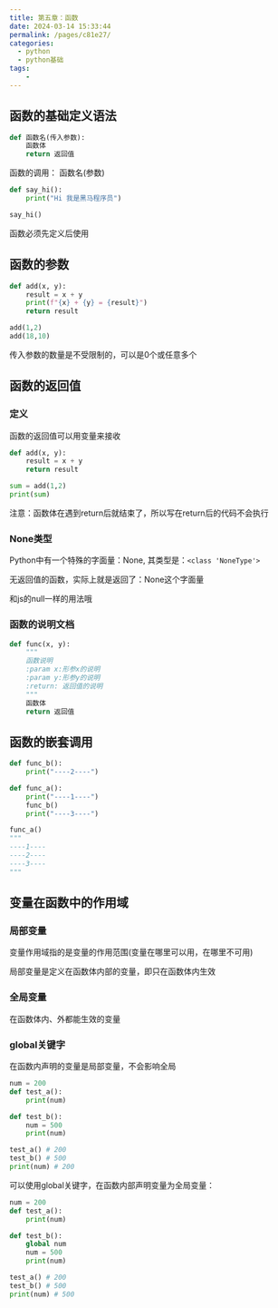 ```yaml
---
title: 第五章：函数
date: 2024-03-14 15:33:44
permalink: /pages/c81e27/
categories:
  - python
  - python基础
tags:
    -
---
```

## 函数的基础定义语法
```py
def 函数名(传入参数):
    函数体
    return 返回值
```
函数的调用：
函数名(参数)
```py
def say_hi():
    print("Hi 我是黑马程序员")

say_hi()
```

函数必须先定义后使用

## 函数的参数
```py
def add(x, y):
    result = x + y
    print(f"{x} + {y} = {result}")
    return result

add(1,2)
add(18,10)
```

传入参数的数量是不受限制的，可以是0个或任意多个

## 函数的返回值
### 定义
函数的返回值可以用变量来接收
```py
def add(x, y):
    result = x + y
    return result

sum = add(1,2)
print(sum)
```

注意：函数体在遇到return后就结束了，所以写在return后的代码不会执行

### None类型 
Python中有一个特殊的字面量：None, 其类型是：`<class 'NoneType'>`

无返回值的函数，实际上就是返回了：None这个字面量

和js的null一样的用法哦

### 函数的说明文档
```py
def func(x, y):
    """
    函数说明
    :param x:形参x的说明
    :param y:形参y的说明
    :return: 返回值的说明
    """
    函数体
    return 返回值
```

## 函数的嵌套调用
```py
def func_b():
    print("----2----")

def func_a():
    print("----1----")
    func_b()
    print("----3----")

func_a()
"""
----1----
----2----
----3----
"""
```

## 变量在函数中的作用域
### 局部变量
变量作用域指的是变量的作用范围(变量在哪里可以用，在哪里不可用)

局部变量是定义在函数体内部的变量，即只在函数体内生效

### 全局变量
在函数体内、外都能生效的变量

### global关键字
在函数内声明的变量是局部变量，不会影响全局
```py
num = 200
def test_a():
    print(num)

def test_b():
    num = 500
    print(num)

test_a() # 200
test_b() # 500
print(num) # 200
```

可以使用global关键字，在函数内部声明变量为全局变量：
```py {6,7}
num = 200
def test_a():
    print(num)

def test_b():
    global num
    num = 500
    print(num)

test_a() # 200
test_b() # 500
print(num) # 500
```